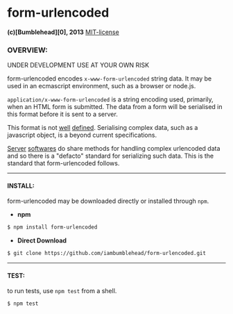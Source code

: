 form-urlencoded
===============
**(c)[Bumblehead][0], 2013** [MIT-license](#license)  

### OVERVIEW:

UNDER DEVELOPMENT USE AT YOUR OWN RISK

form-urlencoded encodes `x-www-form-urlencoded` string data. It may be used in an ecmascript environment, such as a browser or node.js.

`application/x-www-form-urlencoded` is a string encoding used, primarily, when an HTML form is submitted. The data from a form will be serialised in this format before it is sent to a server.

This format is not [well][1] [defined][2]. Serialising complex data, such as a javascript object, is a beyond current specifications.

[Server][3] [softwares][5] do share methods for handling complex urlencoded data and so there is a "defacto" standard for serializing such data. This is the standard that form-urlencoded follows.

[1]: http://www.w3.org/TR/html4/interact/forms.html#h-17.13.4.1  "w3c"
[2]: http://www.w3.org/TR/html5/forms.html#url-encoded-form-data "w3c"
[3]: http://nodejs.org/api/querystring.html               "node.js qs"
[4]: www.ruby-doc.org/stdlib-1.9.3/libdoc/uri/rdoc/URI.html    "rails"
[5]: https://github.com/visionmedia/node-querystring           "tj qs"

---------------------------------------------------------
#### <a id="install"></a>INSTALL:

form-urlencoded may be downloaded directly or installed through `npm`.

 * **npm**   

 ```bash
 $ npm install form-urlencoded
 ```

 * **Direct Download**
 
 ```bash  
 $ git clone https://github.com/iambumblehead/form-urlencoded.git
 ```

---------------------------------------------------------
#### <a id="test"></a>TEST:

 to run tests, use `npm test` from a shell.

 ```bash
 $ npm test
 ```
